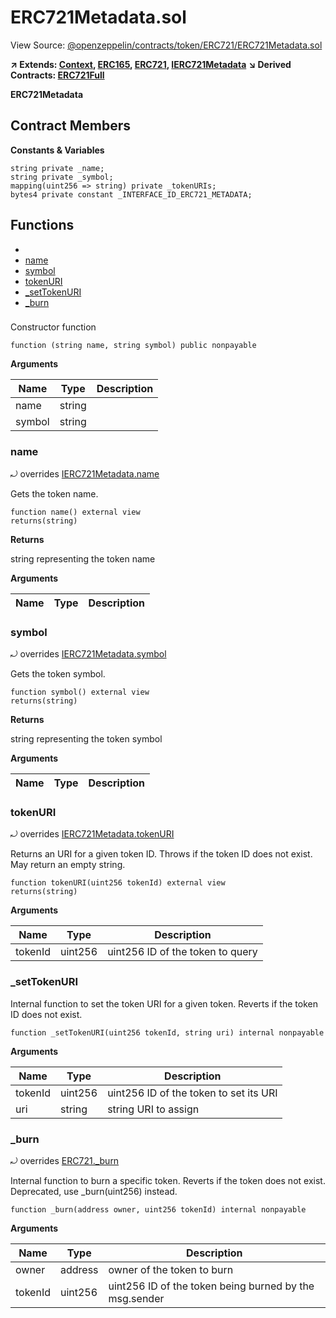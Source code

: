 # ERC721Metadata.sol

View Source: [@openzeppelin/contracts/token/ERC721/ERC721Metadata.sol](https://github.com/Dapp-Wizards/@openzeppelin/contracts/token/ERC721/ERC721Metadata.sol)

**↗ Extends: [Context](Context.md), [ERC165](ERC165.md), [ERC721](ERC721.md), [IERC721Metadata](IERC721Metadata.md)**
**↘ Derived Contracts: [ERC721Full](ERC721Full.md)**

**ERC721Metadata**

## Contract Members
**Constants & Variables**

```solidity
string private _name;
string private _symbol;
mapping(uint256 => string) private _tokenURIs;
bytes4 private constant _INTERFACE_ID_ERC721_METADATA;

```

## Functions

- [](#)
- [name](#name)
- [symbol](#symbol)
- [tokenURI](#tokenuri)
- [_setTokenURI](#_settokenuri)
- [_burn](#_burn)

### 

Constructor function

```solidity
function (string name, string symbol) public nonpayable
```

**Arguments**

| Name        | Type           | Description  |
| ------------- |------------- | -----|
| name | string |  | 
| symbol | string |  | 

### name

⤾ overrides [IERC721Metadata.name](IERC721Metadata.md#name)

Gets the token name.

```solidity
function name() external view
returns(string)
```

**Returns**

string representing the token name

**Arguments**

| Name        | Type           | Description  |
| ------------- |------------- | -----|

### symbol

⤾ overrides [IERC721Metadata.symbol](IERC721Metadata.md#symbol)

Gets the token symbol.

```solidity
function symbol() external view
returns(string)
```

**Returns**

string representing the token symbol

**Arguments**

| Name        | Type           | Description  |
| ------------- |------------- | -----|

### tokenURI

⤾ overrides [IERC721Metadata.tokenURI](IERC721Metadata.md#tokenuri)

Returns an URI for a given token ID.
Throws if the token ID does not exist. May return an empty string.

```solidity
function tokenURI(uint256 tokenId) external view
returns(string)
```

**Arguments**

| Name        | Type           | Description  |
| ------------- |------------- | -----|
| tokenId | uint256 | uint256 ID of the token to query | 

### _setTokenURI

Internal function to set the token URI for a given token.
Reverts if the token ID does not exist.

```solidity
function _setTokenURI(uint256 tokenId, string uri) internal nonpayable
```

**Arguments**

| Name        | Type           | Description  |
| ------------- |------------- | -----|
| tokenId | uint256 | uint256 ID of the token to set its URI | 
| uri | string | string URI to assign | 

### _burn

⤾ overrides [ERC721._burn](ERC721.md#_burn)

Internal function to burn a specific token.
Reverts if the token does not exist.
Deprecated, use _burn(uint256) instead.

```solidity
function _burn(address owner, uint256 tokenId) internal nonpayable
```

**Arguments**

| Name        | Type           | Description  |
| ------------- |------------- | -----|
| owner | address | owner of the token to burn | 
| tokenId | uint256 | uint256 ID of the token being burned by the msg.sender | 

